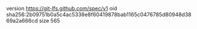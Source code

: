 version https://git-lfs.github.com/spec/v1
oid sha256:2b09751b0a5c4ac5338e8f60419878bab1165c0476785d80948d3869a2a666cd
size 565
